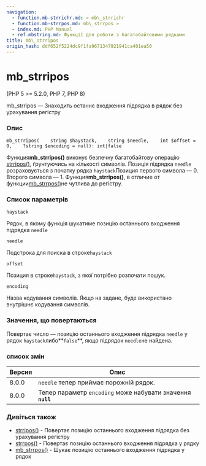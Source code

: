 ```yaml
---
navigation:
  - function.mb-strrichr.md: « mb\_strrichr
  - function.mb-strrpos.md: mb\_strrpos »
  - index.md: PHP Manual
  - ref.mbstring.md: Функції для роботи з багатобайтовими рядками
title: mb\_strripos
origin_hash: ddf652f5224dc9f1fa9671347921941ca401ea50
---
```

# mb\_strripos

(PHP 5 >= 5.2.0, PHP 7, PHP 8)

mb\_strripos — Знаходить останнє входження підрядка в рядок без урахування регістру

### Опис

```methodsynopsis
mb_strripos(    string $haystack,    string $needle,    int $offset = 0,    ?string $encoding = null): int|false
```

Функция**mb\_strripos()** виконує безпечну багатобайтову операцію [strripos()](function.strripos.md), ґрунтуючись на кількості символів. Позиція підрядка `needle` розраховується з початку рядка `haystack`Позиция первого символа — 0. Второго символа — 1. Функция**mb\_strripos()**, в отличие от функции[mb\_strrpos()](function.mb-strrpos.md)не чутлива до регістру.

### Список параметрів

`haystack`

Рядок, в якому функція шукатиме позицію останнього входження підрядка `needle`

`needle`

Подстрока для поиска в строке`haystack`

`offset`

Позиция в строке`haystack`, з якої потрібно розпочати пошук.

`encoding`

Назва кодування символів. Якщо на задане, буде використано внутрішнє кодування символів.

### Значення, що повертаються

Повертає число — позицію останнього входження підрядка `needle` у рядок `haystack`либо\*\*`false`\*\*, якщо підрядок `needle`не найдена.

### список змін

| Версия | Опис |
| --- | --- |
| 8.0.0 | `needle` тепер приймає порожній рядок. |
| 8.0.0 | Тепер параметр `encoding` може набувати значення **`null`** |

### Дивіться також

-   [strripos()](function.strripos.md) \- Повертає позицію останнього входження підрядка без урахування регістру
-   [strrpos()](function.strrpos.md) \- Повертає позицію останнього входження підрядка у рядку
-   [mb\_strrpos()](function.mb-strrpos.md) \- Шукає позицію останнього входження підрядка у рядок
